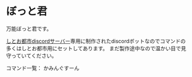 # ぼっと君
万能ぼっと君です。

[しとお都市discordサーバー](https://discordapp.com/invite/AD8DrrD)専用に制作されたdiscordボットなのでコマンドの多くはしとお都市用にセットしてあります。
まだ製作途中なので温かい目で見守っていてください。

コマンド一覧：
かみんぐすーん

